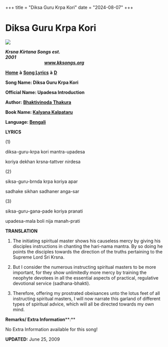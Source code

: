 +++
title = "Diksa Guru Krpa Kori"
date = "2024-08-07"
+++

# Diksa Guru Krpa Kori
**[![](http://kksongs.org/image_files/image002.jpg)](http://kksongs.org/)**

**_Krsna_** **_Kirtana Songs est. 2001_**                                                                                                                                                      **_www.kksongs.org_**

[**Home**](http://kksongs.org/) **à** [**Song Lyrics**](http://kksongs.org/lyrics.html) **à** [**D**](http://kksongs.org/songs/song_d.html)

**Song Name: Diksa Guru Krpa Kori**

**Official Name: Upadesa Introduction**

**Author:** [**Bhaktivinoda** **Thakura**](http://kksongs.org/authors/list/bhaktivinoda.html)

**Book Name: [Kalyana Kalpataru](http://kksongs.org/authors/kalyanakalpataru.html)**

**Language: [Bengali](http://kksongs.org/language/list/bengali.html)**

**LYRICS**

(1)

diksa-guru-krpa kori mantra-upadesa

koriya dekhan krsna-tattver nirdesa

(2)

siksa-guru-brnda krpa koriya apar

sadhake sikhan sadhaner anga-sar

(3)

siksa-guru-gana-pade koriya pranati

upadesa-mala boli nija manah-prati

**TRANSLATION**

1) The initiating spiritual master shows his causeless mercy by giving his disciples instructions in chanting the hari-nama mantra. By so doing he points the disciples towards the direction of the truths pertaining to the Supreme Lord Sri Krsna.

2) But I consider the numerous instructing spiritual masters to be more important, for they show unlimitedly more mercy by training the neophyte devotees in all the essential aspects of practical, regulative devotional service (sadhana-bhakti).

3) Therefore, offering my prostrated obeisances unto the lotus feet of all instructing spiritual masters, I will now narrate this garland of different types of spiritual advice, which will all be directed towards my own mind.

**Remarks/ Extra Information****:**

No Extra Information available for this song!

**UPDATED:** June 25, 2009